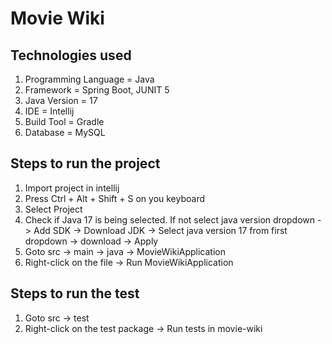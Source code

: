 # Movie Wiki

## Technologies used
1. Programming Language = Java
3. Framework = Spring Boot, JUNIT 5   
4. Java Version = 17
5. IDE = Intellij
6. Build Tool = Gradle
7. Database = MySQL


## Steps to run the project
1. Import project in intellij
2. Press Ctrl + Alt + Shift + S on you keyboard
3. Select Project
4. Check if Java 17 is being selected. If not select java version dropdown -> Add SDK -> Download JDK -> Select java version 17 from first dropdown -> download -> Apply
5. Goto src -> main -> java -> MovieWikiApplication
6. Right-click on the file -> Run MovieWikiApplication

## Steps to run the test
1. Goto src -> test
2. Right-click on the test package -> Run tests in movie-wiki